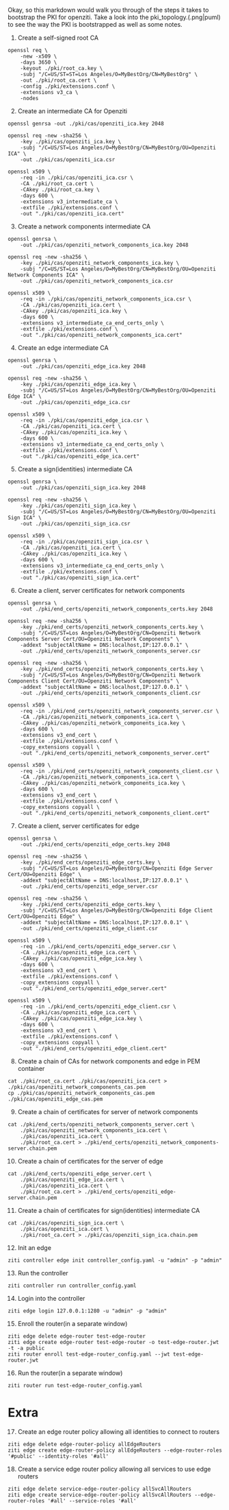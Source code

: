 Okay, so this markdown would walk you through of the steps it takes to bootstrap the PKI for openziti.
Take a look into the pki_topology.(.png|puml) to see the way the PKI is bootstrapped as well as some notes.

1. Create a self-signed root CA
```
openssl req \
    -new -x509 \
    -days 3650 \
    -keyout ./pki/root_ca.key \
    -subj "/C=US/ST=ST=Los Angeles/O=MyBestOrg/CN=MyBestOrg" \
    -out ./pki/root_ca.cert \
    -config ./pki/extensions.conf \
    -extensions v3_ca \
    -nodes
```
2. Create an intermediate CA for Openziti
```
openssl genrsa -out ./pki/cas/openziti_ica.key 2048

openssl req -new -sha256 \
    -key ./pki/cas/openziti_ica.key \
    -subj "/C=US/ST=Los Angeles/O=MyBestOrg/CN=MyBestOrg/OU=Openziti ICA" \
    -out ./pki/cas/openziti_ica.csr

openssl x509 \
    -req -in ./pki/cas/openziti_ica.csr \
    -CA ./pki/root_ca.cert \
    -CAkey ./pki/root_ca.key \
    -days 600 \
    -extensions v3_intermediate_ca \
    -extfile ./pki/extensions.conf \
    -out "./pki/cas/openziti_ica.cert"
```

3. Create a network components intermediate CA
```
openssl genrsa \
    -out ./pki/cas/openziti_network_components_ica.key 2048

openssl req -new -sha256 \
    -key ./pki/cas/openziti_network_components_ica.key \
    -subj "/C=US/ST=Los Angeles/O=MyBestOrg/CN=MyBestOrg/OU=Openziti Network Components ICA" \
    -out ./pki/cas/openziti_network_components_ica.csr

openssl x509 \
    -req -in ./pki/cas/openziti_network_components_ica.csr \
    -CA ./pki/cas/openziti_ica.cert \
    -CAkey ./pki/cas/openziti_ica.key \
    -days 600 \
    -extensions v3_intermediate_ca_end_certs_only \
    -extfile ./pki/extensions.conf \
    -out "./pki/cas/openziti_network_components_ica.cert"
```

4. Create an edge intermediate CA
```
openssl genrsa \
    -out ./pki/cas/openziti_edge_ica.key 2048

openssl req -new -sha256 \
    -key ./pki/cas/openziti_edge_ica.key \
    -subj "/C=US/ST=Los Angeles/O=MyBestOrg/CN=MyBestOrg/OU=Openziti Edge ICA" \
    -out ./pki/cas/openziti_edge_ica.csr

openssl x509 \
    -req -in ./pki/cas/openziti_edge_ica.csr \
    -CA ./pki/cas/openziti_ica.cert \
    -CAkey ./pki/cas/openziti_ica.key \
    -days 600 \
    -extensions v3_intermediate_ca_end_certs_only \
    -extfile ./pki/extensions.conf \
    -out "./pki/cas/openziti_edge_ica.cert"
```
5. Create a sign(identities) intermediate CA
```
openssl genrsa \
    -out ./pki/cas/openziti_sign_ica.key 2048

openssl req -new -sha256 \
    -key ./pki/cas/openziti_sign_ica.key \
    -subj "/C=US/ST=Los Angeles/O=MyBestOrg/CN=MyBestOrg/OU=Openziti Sign ICA" \
    -out ./pki/cas/openziti_sign_ica.csr

openssl x509 \
    -req -in ./pki/cas/openziti_sign_ica.csr \
    -CA ./pki/cas/openziti_ica.cert \
    -CAkey ./pki/cas/openziti_ica.key \
    -days 600 \
    -extensions v3_intermediate_ca_end_certs_only \
    -extfile ./pki/extensions.conf \
    -out "./pki/cas/openziti_sign_ica.cert"
```

6. Create a client, server certificates for network components
```
openssl genrsa \
    -out ./pki/end_certs/openziti_network_components_certs.key 2048

openssl req -new -sha256 \
    -key ./pki/end_certs/openziti_network_components_certs.key \
    -subj "/C=US/ST=Los Angeles/O=MyBestOrg/CN=Openziti Network Components Server Cert/OU=Openziti Network Components" \
    -addext "subjectAltName = DNS:localhost,IP:127.0.0.1" \
    -out ./pki/end_certs/openziti_network_components_server.csr

openssl req -new -sha256 \
    -key ./pki/end_certs/openziti_network_components_certs.key \
    -subj "/C=US/ST=Los Angeles/O=MyBestOrg/CN=Openziti Network Components Client Cert/OU=Openziti Network Components" \
    -addext "subjectAltName = DNS:localhost,IP:127.0.0.1" \
    -out ./pki/end_certs/openziti_network_components_client.csr

openssl x509 \
    -req -in ./pki/end_certs/openziti_network_components_server.csr \
    -CA ./pki/cas/openziti_network_components_ica.cert \
    -CAkey ./pki/cas/openziti_network_components_ica.key \
    -days 600 \
    -extensions v3_end_cert \
    -extfile ./pki/extensions.conf \
    -copy_extensions copyall \
    -out "./pki/end_certs/openziti_network_components_server.cert"

openssl x509 \
    -req -in ./pki/end_certs/openziti_network_components_client.csr \
    -CA ./pki/cas/openziti_network_components_ica.cert \
    -CAkey ./pki/cas/openziti_network_components_ica.key \
    -days 600 \
    -extensions v3_end_cert \
    -extfile ./pki/extensions.conf \
    -copy_extensions copyall \
    -out "./pki/end_certs/openziti_network_components_client.cert"
```

7. Create a client, server certificates for edge
```
openssl genrsa \
    -out ./pki/end_certs/openziti_edge_certs.key 2048

openssl req -new -sha256 \
    -key ./pki/end_certs/openziti_edge_certs.key \
    -subj "/C=US/ST=Los Angeles/O=MyBestOrg/CN=Openziti Edge Server Cert/OU=Openziti Edge" \
    -addext "subjectAltName = DNS:localhost,IP:127.0.0.1" \
    -out ./pki/end_certs/openziti_edge_server.csr

openssl req -new -sha256 \
    -key ./pki/end_certs/openziti_edge_certs.key \
    -subj "/C=US/ST=Los Angeles/O=MyBestOrg/CN=Openziti Edge Client Cert/OU=Openziti Edge" \
    -addext "subjectAltName = DNS:localhost,IP:127.0.0.1" \
    -out ./pki/end_certs/openziti_edge_client.csr

openssl x509 \
    -req -in ./pki/end_certs/openziti_edge_server.csr \
    -CA ./pki/cas/openziti_edge_ica.cert \
    -CAkey ./pki/cas/openziti_edge_ica.key \
    -days 600 \
    -extensions v3_end_cert \
    -extfile ./pki/extensions.conf \
    -copy_extensions copyall \
    -out "./pki/end_certs/openziti_edge_server.cert"

openssl x509 \
    -req -in ./pki/end_certs/openziti_edge_client.csr \
    -CA ./pki/cas/openziti_edge_ica.cert \
    -CAkey ./pki/cas/openziti_edge_ica.key \
    -days 600 \
    -extensions v3_end_cert \
    -extfile ./pki/extensions.conf \
    -copy_extensions copyall \
    -out "./pki/end_certs/openziti_edge_client.cert"
```


8. Create a chain of CAs for network components and edge in PEM container
```
cat ./pki/root_ca.cert ./pki/cas/openziti_ica.cert > ./pki/cas/openziti_network_components_cas.pem
cp ./pki/cas/openziti_network_components_cas.pem ./pki/cas/openziti_edge_cas.pem
```

9. Create a chain of certificates for server of network components
```
cat ./pki/end_certs/openziti_network_components_server.cert \
    ./pki/cas/openziti_network_components_ica.cert \
    ./pki/cas/openziti_ica.cert \
    ./pki/root_ca.cert > ./pki/end_certs/openziti_network_components-server.chain.pem
```

10. Create a chain of certificates for the server of edge
```
cat ./pki/end_certs/openziti_edge_server.cert \
    ./pki/cas/openziti_edge_ica.cert \
    ./pki/cas/openziti_ica.cert \
    ./pki/root_ca.cert > ./pki/end_certs/openziti_edge-server.chain.pem
```

11. Create a chain of certificates for sign(identities) intermediate CA
```
cat ./pki/cas/openziti_sign_ica.cert \
    ./pki/cas/openziti_ica.cert \
    ./pki/root_ca.cert > ./pki/cas/openziti_sign_ica.chain.pem
```

12. Init an edge
```
ziti controller edge init controller_config.yaml -u "admin" -p "admin"
```

13. Run the controller
```
ziti controller run controller_config.yaml
```

14. Login into the controller
```
ziti edge login 127.0.0.1:1280 -u "admin" -p "admin"
```

15. Enroll the router(in a separate window)
```
ziti edge delete edge-router test-edge-router
ziti edge create edge-router test-edge-router -o test-edge-router.jwt -t -a public
ziti router enroll test-edge-router_config.yaml --jwt test-edge-router.jwt
```

16. Run the router(in a separate window)
```
ziti router run test-edge-router_config.yaml 
```

# Extra

17. Create an edge router policy allowing all identities to connect to routers
```
ziti edge delete edge-router-policy allEdgeRouters
ziti edge create edge-router-policy allEdgeRouters --edge-router-roles '#public' --identity-roles '#all'
```

18. Create a service edge router policy allowing all services to use edge routers
```
ziti edge delete service-edge-router-policy allSvcAllRouters
ziti edge create service-edge-router-policy allSvcAllRouters --edge-router-roles '#all' --service-roles '#all'
```
